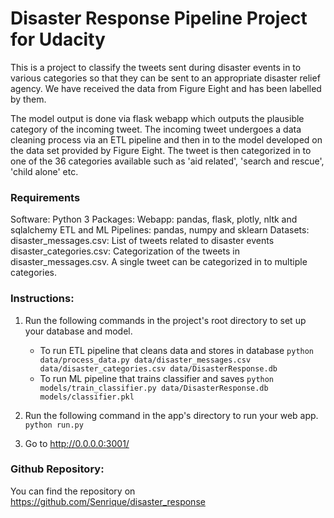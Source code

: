 # Disaster Response Pipeline Project for Udacity

This is a project to classify the tweets sent during disaster events in to various categories so that they can be sent to an appropriate disaster relief agency. We have received the data from Figure Eight and has been labelled by them.

The model output is done via flask webapp which outputs the plausible category of the incoming tweet. The incoming tweet undergoes a data cleaning process via an ETL pipeline and then in to the model developed on the data set provided by Figure Eight. The tweet is then categorized in to one of the 36 categories available such as 'aid related', 'search and rescue', 'child alone' etc.

### Requirements
Software: Python 3
Packages: 
		Webapp: pandas, flask, plotly, nltk and sqlalchemy
        ETL and ML Pipelines: pandas, numpy and sklearn
Datasets:
		disaster_messages.csv: List of tweets related to disaster events
        disaster_categories.csv: Categorization of the tweets in disaster_messages.csv. A single tweet can be categorized in to multiple categories.

### Instructions:
1. Run the following commands in the project's root directory to set up your database and model.

    - To run ETL pipeline that cleans data and stores in database
        `python data/process_data.py data/disaster_messages.csv data/disaster_categories.csv data/DisasterResponse.db`
    - To run ML pipeline that trains classifier and saves
        `python models/train_classifier.py data/DisasterResponse.db models/classifier.pkl`

2. Run the following command in the app's directory to run your web app.
    `python run.py`

3. Go to http://0.0.0.0:3001/

### Github Repository:

You can find the repository on https://github.com/Senrique/disaster_response